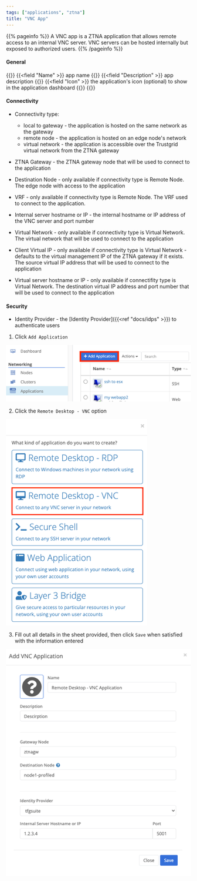 ```yaml
---
tags: ["applications", "ztna"]
title: "VNC App"
---
```


{{% pageinfo %}}
A VNC app is a ZTNA application that allows remote access to an internal VNC server. VNC servers can be hosted internally but exposed to authorized users.
{{% /pageinfo %}}

#### General

{{<fields>}}
{{<field "Name" >}}
app name
{{</field >}}
{{<field "Description" >}}
app description
{{</field >}}
{{<field "Icon" >}}
the application's icon (optional) to show in the application dashboard
{{</field >}}
{{</fields>}}

#### Connectivity

- Connectivity type:
  - local to gateway - the application is hosted on the same network as the gateway
  - remote node - the application is hosted on an edge node's network
  - virtual network - the application is accessible over the Trustgrid virtual network from the ZTNA gateway
- ZTNA Gateway - the ZTNA gateway node that will be used to connect to the application
- Destination Node - only available if connectivity type is Remote Node. The edge node with access to the application
- VRF - only available if connectivity type is Remote Node. The VRF used to connect to the application.

- Internal server hostname or IP - the internal hostname or IP address of the VNC server and port number

- Virtual Network - only available if connectivity type is Virtual Network. The virtual network that will be used to connect to the application
- Client Virtual IP - only available if connectivity type is Virtual Network -defaults to the virtual management IP of the ZTNA gateway if it exists. The source virtual IP address that will be used to connect to the application
- Virtual server hostname or IP - only available if connectifity type is Virtual Network. The destination virtual IP address and port number that will be used to connect to the application

#### Security

- Identity Provider - the [Identity Provider]({{<ref "docs/idps" >}}) to authenticate users

1. Click `Add Application`

![img](add-app.png)

2. Click the `Remote Desktop - VNC` option

![img](vnc.png)

3. Fill out all details in the sheet provided, then click `Save` when satisfied with the information entered

![img](vnc-app.png)
